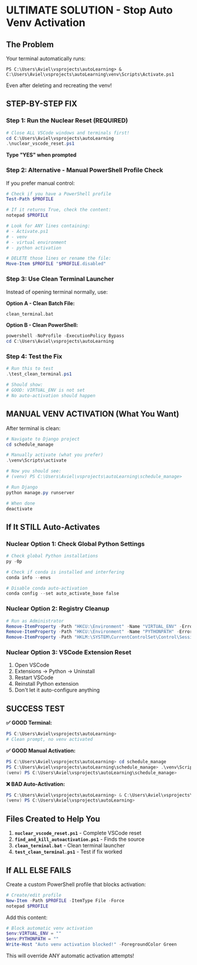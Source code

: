# ULTIMATE SOLUTION - Stop Auto Venv Activation

## The Problem
Your terminal automatically runs:
```
PS C:\Users\Aviel\vsprojects\autoLearning> & C:\Users\Aviel\vsprojects\autoLearning\venv\Scripts\Activate.ps1
```

Even after deleting and recreating the venv!

## STEP-BY-STEP FIX

### Step 1: Run the Nuclear Reset (REQUIRED)
```powershell
# Close ALL VSCode windows and terminals first!
cd C:\Users\Aviel\vsprojects\autoLearning
.\nuclear_vscode_reset.ps1
```
**Type "YES" when prompted**

### Step 2: Alternative - Manual PowerShell Profile Check
If you prefer manual control:

```powershell
# Check if you have a PowerShell profile
Test-Path $PROFILE

# If it returns True, check the content:
notepad $PROFILE

# Look for ANY lines containing:
# - Activate.ps1
# - venv
# - virtual environment
# - python activation

# DELETE those lines or rename the file:
Move-Item $PROFILE "$PROFILE.disabled"
```

### Step 3: Use Clean Terminal Launcher
Instead of opening terminal normally, use:

**Option A - Clean Batch File:**
```cmd
clean_terminal.bat
```

**Option B - Clean PowerShell:**
```powershell
powershell -NoProfile -ExecutionPolicy Bypass
cd C:\Users\Aviel\vsprojects\autoLearning
```

### Step 4: Test the Fix
```powershell
# Run this to test
.\test_clean_terminal.ps1

# Should show:
# GOOD: VIRTUAL_ENV is not set
# No auto-activation should happen
```

## MANUAL VENV ACTIVATION (What You Want)

After terminal is clean:
```powershell
# Navigate to Django project
cd schedule_manage

# Manually activate (what you prefer)
.\venv\Scripts\activate

# Now you should see:
# (venv) PS C:\Users\Aviel\vsprojects\autoLearning\schedule_manage>

# Run Django
python manage.py runserver

# When done
deactivate
```

## If It STILL Auto-Activates

### Nuclear Option 1: Check Global Python Settings
```powershell
# Check global Python installations
py -0p

# Check if conda is installed and interfering
conda info --envs

# Disable conda auto-activation
conda config --set auto_activate_base false
```

### Nuclear Option 2: Registry Cleanup
```powershell
# Run as Administrator
Remove-ItemProperty -Path "HKCU:\Environment" -Name "VIRTUAL_ENV" -ErrorAction SilentlyContinue
Remove-ItemProperty -Path "HKCU:\Environment" -Name "PYTHONPATH" -ErrorAction SilentlyContinue
Remove-ItemProperty -Path "HKLM:\SYSTEM\CurrentControlSet\Control\Session Manager\Environment" -Name "VIRTUAL_ENV" -ErrorAction SilentlyContinue
```

### Nuclear Option 3: VSCode Extension Reset
1. Open VSCode
2. Extensions → Python → Uninstall
3. Restart VSCode  
4. Reinstall Python extension
5. Don't let it auto-configure anything

## SUCCESS TEST

**✅ GOOD Terminal:**
```powershell
PS C:\Users\Aviel\vsprojects\autoLearning>
# Clean prompt, no venv activated
```

**✅ GOOD Manual Activation:**
```powershell
PS C:\Users\Aviel\vsprojects\autoLearning> cd schedule_manage
PS C:\Users\Aviel\vsprojects\autoLearning\schedule_manage> .\venv\Scripts\activate
(venv) PS C:\Users\Aviel\vsprojects\autoLearning\schedule_manage>
```

**❌ BAD Auto-Activation:**
```powershell
PS C:\Users\Aviel\vsprojects\autoLearning> & C:\Users\Aviel\vsprojects\autoLearning\venv\Scripts\Activate.ps1
(venv) PS C:\Users\Aviel\vsprojects\autoLearning>
```

## Files Created to Help You

1. **`nuclear_vscode_reset.ps1`** - Complete VSCode reset
2. **`find_and_kill_autoactivation.ps1`** - Finds the source
3. **`clean_terminal.bat`** - Clean terminal launcher
4. **`test_clean_terminal.ps1`** - Test if fix worked

## If ALL ELSE FAILS

Create a custom PowerShell profile that blocks activation:

```powershell
# Create/edit profile
New-Item -Path $PROFILE -ItemType File -Force
notepad $PROFILE
```

Add this content:
```powershell
# Block automatic venv activation
$env:VIRTUAL_ENV = ""
$env:PYTHONPATH = ""
Write-Host "Auto venv activation blocked!" -ForegroundColor Green
```

This will override ANY automatic activation attempts!